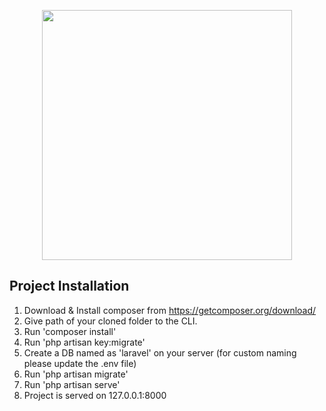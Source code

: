 <p align="center"><img src="https://res.cloudinary.com/dtfbvvkyp/image/upload/v1566331377/laravel-logolockup-cmyk-red.svg" width="400"></p>

## Project Installation 
1. Download & Install composer from https://getcomposer.org/download/
2. Give path of your cloned folder to the CLI.
3. Run 'composer install'
4. Run 'php artisan key:migrate'
5. Create a DB named as 'laravel' on your server (for custom naming please update the .env file)
6. Run 'php artisan migrate'
7. Run 'php artisan serve'
8. Project is served on 127.0.0.1:8000
